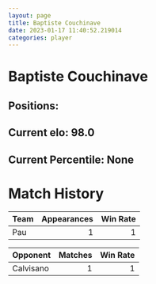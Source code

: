 ```yaml
---  
layout: page  
title: Baptiste Couchinave  
date: 2023-01-17 11:40:52.219014  
categories: player  
---
```

# Baptiste Couchinave

## Positions: 

## Current elo: 98.0

## Current Percentile: None

# Match History


| Team   |   Appearances |   Win Rate |
|:-------|--------------:|-----------:|
| Pau    |             1 |          1 |

| Opponent   |   Matches |   Win Rate |
|:-----------|----------:|-----------:|
| Calvisano  |         1 |          1 |